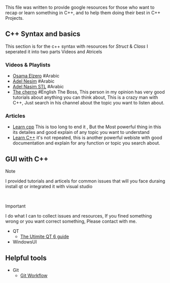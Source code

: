 
This file was written to provide google resources for those who want to recap or learn something in C++, and to help them doing their best in C++ Projects.

## C++ Syntax and basics 
This section is for the c++ syntax with resources for *Struct* & *Class* 
I seperated  it into two parts Videos and Atricels
### Videos & Playlists
- [Osama Elzero](https://www.youtube.com/playlist?list=PLDoPjvoNmBAwy-rS6WKudwVeb_x63EzgS) #Arabic
- [Adel Nesim](https://www.youtube.com/watch?v=z1FdInL8sjg&list=PLCInYL3l2AajFAiw4s1U4QbGszcQ-rAb3) #Arabic 
- [Adel Nasim STL](https://youtube.com/playlist?list=PLCInYL3l2AainAE4Xq2kdNGDfG0bys2xp&si=1yWrmyjphydjiqEJ) #Arabic 
- [The cherno](https://www.youtube.com/playlist?list=PLlrATfBNZ98dudnM48yfGUldqGD0S4FFb) #English 
	The Boss, This person in my opinion has very good tutorials about anything you can think about, This is a crazy man with C++, Just search in his channel about the topic you want to listen about.
	
### Articles
- [Learn cpp](https://www.learncpp.com/)
	This is too long to end it , But the Most powerful thing in this its detailes and good explain of any topic you want to understand
- [Learn C++](https://cplusplus.com/)
	it's not repeated, this is another powerful webiste with good documentation and explain for any function or topic you search about.
	
## GUI with C++
> [!NOTE]
> I provided tutorials and articels for common issues that will you face duraing install qt or integrated it with visual studio 
</br>

> [!IMPORTANT]
> I do what I can to collect issues and resources, If you fined something wrong or you want correct something, Please contact with me.

- QT
   - [The Utimite QT 6 guide](https://youtube.com/playlist?list=PLUbFnGajtZlXbrbdlraCe3LMC_YH5abao&si=ZnwcC9JW-LdgZoib)
- WindowsUI
## Helpful tools
- Git
   - [Git Workflow](https://youtu.be/e9lnsKot_SQ?si=dV6J5iH_4eSjyXSa "great illustration on how to use git")
